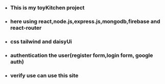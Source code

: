 * ### This is my toyKitchen project
* ### here using react,node.js,express.js,mongodb,firebase and react-router
* ### css tailwind and daisyUi
* ### authentication the user(register form,login form, google auth)
* ### verify use can use this site
